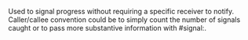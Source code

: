 Used to signal progress without requiring a specific receiver to notify. Caller/callee convention could be to simply count the number of signals caught or to pass more substantive information with #signal:.